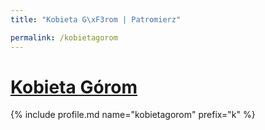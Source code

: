 ```yaml
---
title: "Kobieta G\xF3rom | Patromierz"

permalink: /kobietagorom
---
```


# [Kobieta Górom](https://patronite.pl/kobietagorom)

{% include profile.md name="kobietagorom" prefix="k" %}
